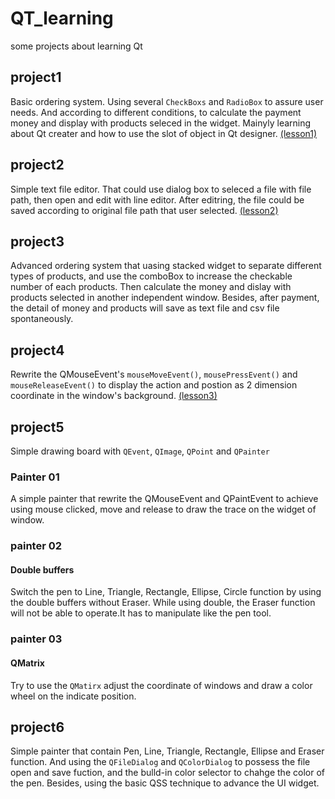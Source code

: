 # QT_learning
some projects about learning Qt

## project1 
Basic ordering system. Using several `CheckBoxs` and `RadioBox` to assure user needs. And according to different conditions, to calculate the payment money and display with products seleced in the widget. Mainyly learning about Qt creater and how to use the slot of object in Qt designer.
[(lesson1)](https://www.notion.so/Qt-Lesson-1-HelloWorld-06030c9831854e3489f8d89e70b03615)

## project2
Simple text file editor. That could use dialog box to seleced a file with file path, then open and edit with line editor. After editring, the file could be saved according to original file path that user selected.
[(lesson2)](https://www.notion.so/Qt-Lesson-2-File-I-O-f3b006a408b84082add6f63f37366dd3)

## project3
Advanced ordering system that uasing stacked widget to separate different types of products, and use the comboBox to increase the checkable number of each products. Then calculate the money and dislay with products selected in another independent window. Besides, after payment, the detail of money and products will save as text file and csv file spontaneously.

## project4
Rewrite the QMouseEvent's `mouseMoveEvent()`, `mousePressEvent()` and `mouseReleaseEvent()` to display the action and postion as 2 dimension coordinate in the window's background.
[(lesson3)](https://www.notion.so/Qt-Lesson-3-QIMAGE-Mouse-Event-674e197ba85f43499c5063619c00efe1)

## project5
Simple drawing board with `QEvent`, `QImage`, `QPoint` and `QPainter`
### Painter 01
A simple painter that rewrite the QMouseEvent and QPaintEvent to achieve using mouse clicked, move and release to draw the trace on the widget of window.
### painter 02
#### Double buffers
Switch the pen to Line, Triangle, Rectangle, Ellipse, Circle function by using the double buffers without Eraser. While using double, the Eraser function will not be able to operate.It has to manipulate like the pen tool.
 
### painter 03
#### QMatrix
Try to use the `QMatirx` adjust the coordinate of windows and draw a color wheel on the indicate position.

## project6
Simple painter that contain Pen, Line, Triangle, Rectangle, Ellipse and Eraser function. And using the `QFileDialog` and `QColorDialog` to possess the file open and save fuction, and the bulld-in color selector to chahge the color of the pen. Besides, using the basic QSS technique to advance the UI widget.
